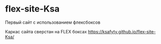 # flex-site-Ksa
Первый сайт с использованием флексбоксов

Каркас сайта сверстан на FLEX боксах https://ksafyty.github.io/flex-site-Ksa/
